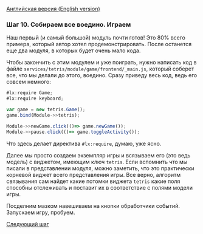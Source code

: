 [Английская версия (English version)](https://github.com/epicoon/lx-doc-articles/blob/master/en/app-dev/expl1/10_game_complete.md)

### Шаг 10. Собираем все воедино. Играем

Наш первый (и самый большой) модуль почти готов! Это 80% всего примера, который автор хотел продемонстрировать. После останется еще два модуля, в которых будет очень мало кода.

Чтобы закончить с этим модулем и уже поиграть, нужно написать код в файле `services/tetris/module/game/frontend/_main.js`, который соберет все, что мы делали до этого, воедино. Сразу приведу весь код, ведь его совсем немного:
```js
#lx:require Game;
#lx:require keyboard;

var game = new tetris.Game();
game.bind(Module->>tetris);

Module->>newGame.click(()=> game.newGame());
Module->>pause.click(()=> game.toggleActivity());
```

Что здесь делает директива `#lx:require`, думаю, уже ясно.

Далее мы просто создаем экземпляр игры и всязываем его (это ведь модель) с виджетом, имеющим ключ `tetris`. Если вспомнить что мы писали в представлении модуля, можно заметить, что это практически корневой виджет всего представления игры. Все верно, алгоритм связывания сам найдет какие потомки виджета `tetris` какие поля способны отслеживать и поставит их в соответствие с полями модели игры.

Посделним мазком навешиваем на кнопки обработчики событий. Запускаем игру, пробуем.

[Следующий шаг](https://github.com/epicoon/lx-doc-articles/blob/master/ru/app-dev/expl1/11_leaders_module.md)
